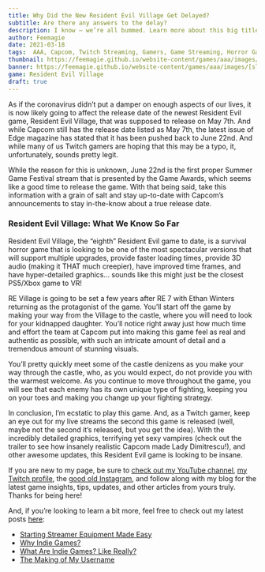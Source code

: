 ```yaml
---
title: Why Did the New Resident Evil Village Get Delayed?
subtitle: Are there any answers to the delay?
description: I know — we’re all bummed. Learn more about this big title Capcom game and why it was delayed, and follow along for the latest game news with me.
author: Feemagie
date: 2021-03-18
tags:  AAA, Capcom, Twitch Streaming, Gamers, Game Streaming, Horror Games, Horror, PS5 Game, PlayStation, PlayStation 5, XBox
thumbnail: https://feemagie.github.io/website-content/games/aaa/images/[slug]/social-card.webp
banner: https://feemagie.github.io/website-content/games/aaa/images/[slug]/banner.webp
game: Resident Evil Village
draft: true
---
```


As if the coronavirus didn’t put a damper on enough aspects of our lives, it is now likely going to affect the release date of the newest Resident Evil game, Resident Evil Village, that was supposed to release on May 7th. And while Capcom still has the release date listed as May 7th, the latest issue of Edge magazine has stated that it has been pushed back to June 22nd. And while many of us Twitch gamers are hoping that this may be a typo, it, unfortunately, sounds pretty legit.

While the reason for this is unknown, June 22nd is the first proper Summer Game Festival stream that is presented by the Game Awards, which seems like a good time to release the game. With that being said, take this information with a grain of salt and stay up-to-date with Capcom’s announcements to stay in-the-know about a true release date.

### Resident Evil Village: What We Know So Far

Resident Evil Village, the “eighth” Resident Evil game to date, is a survival horror game that is looking to be one of the most spectacular versions that will support multiple upgrades, provide faster loading times, provide 3D audio (making it THAT much creepier), have improved time frames, and have hyper-detailed graphics… sounds like this might just be the closest PS5/Xbox game to VR!

RE Village is going to be set a few years after RE 7 with Ethan Winters returning as the protagonist of the game. You’ll start off the game by making your way from the Village to the castle, where you will need to look for your kidnapped daughter. You’ll notice right away just how much time and effort the team at Capcom put into making this game feel as real and authentic as possible, with such an intricate amount of detail and a tremendous amount of stunning visuals.

You’ll pretty quickly meet some of the castle denizens as you make your way through the castle, who, as you would expect, do not provide you with the warmest welcome. As you continue to move throughout the game, you will see that each enemy has its own unique type of fighting, keeping you on your toes and making you change up your fighting strategy.

In conclusion, I’m ecstatic to play this game. And, as a Twitch gamer, keep an eye out for my live streams the second this game is released (well, maybe not the second it’s released, but you get the idea). With the incredibly detailed graphics, terrifying yet sexy vampires (check out the trailer to see how insanely realistic Capcom made Lady Dimitrescu!), and other awesome updates, this Resident Evil game is looking to be insane.

If you are new to my page, be sure to [check out my YouTube channel](https://www.youtube.com/channel/UCCMUeXZV1ErWasw2qEG8TfA), [my Twitch profile](https://www.twitch.tv/feemagie), the [good old Instagram](https://www.instagram.com/its.feemagie/), and follow along with my blog for the latest game insights, tips, updates, and other articles from yours truly. Thanks for being here!

And, if you’re looking to learn a bit more, feel free to check out my latest posts [here](https://feemagie.com/blog):
* [Starting Streamer Equipment Made Easy](https://feemagie.com/blog/starting-streamer-equipment)
* [Why Indie Games?](https://feemagie.com/blog/why-i-like-indie-games)
* [What Are Indie Games? Like Really?](https://feemagie.com/blog/what-are-indie-games)
* [The Making of My Username](https://feemagie.com/blog/making-of-my-streamer-name)